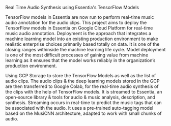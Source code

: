 Real Time Audio Synthesis using Essentia's TensorFlow Models

TensorFlow models in Essentia are now run to perform real-time music audio annotation for the audio clips. This project aims to deploy the TensorFlow models in Essentia on Google Cloud Platform for real-time music audio annotation. Deployment is the approach that integrates a machine learning model into an existing production environment to make realistic enterprise choices primarily based totally on data. It is one of the closing ranges withinside the machine learning life cycle. Model deployment is one of the most difficult processes of gaining value from machine learning as it ensures that the model works reliably in the organization’s production environment. 

Using GCP Storage to store the TensorFlow Models as well as the list of audio clips. The audio clips & the deep learning models stored in the GCP are then transferred to Google Colab, for the real-time audio synthesis of the clips with the help of TensorFlow models. It is streamed to Essentia, an open-source library & tools for audio & music analysis, description, and synthesis. Streaming occurs in real-time to predict the music tags that can be associated with the audio. It uses a pre-trained auto-tagging model based on the MusiCNN architecture, adapted to work with small chunks of audio.


